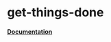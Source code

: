# get-things-done


#### [Documentation](https://635157d4e1271125e36e226e-glytantjhn.chromatic.com/)